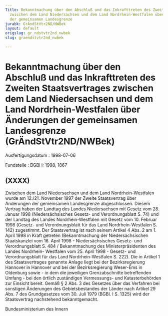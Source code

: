 ```yaml
---
Title: Bekanntmachung über den Abschluß und das Inkrafttreten des Zweiten Staatsvertrages
  zwischen dem Land Niedersachsen und dem Land Nordrhein-Westfalen über Änderungen
  der gemeinsamen Landesgrenze
jurabk: GrÄndStVtr2ND/NWBek
layout: default
origslug: gr_ndstvtr2nd_nwbek
slug: graendstvtr2nd_nwbek

---
```


# Bekanntmachung über den Abschluß und das Inkrafttreten des Zweiten Staatsvertrages zwischen dem Land Niedersachsen und dem Land Nordrhein-Westfalen über Änderungen der gemeinsamen Landesgrenze (GrÄndStVtr2ND/NWBek)

Ausfertigungsdatum
:   1998-07-06

Fundstelle
:   BGBl I: 1998, 1867



## (XXXX)

Zwischen dem Land Niedersachsen und dem Land Nordrhein-Westfalen wurde
am 12./21. November 1997 der Zweite Staatsvertrag über Änderungen der
gemeinsamen Landesgrenze abgeschlossen. Diesem Vertrag haben der
Landtag des Landes Niedersachsen mit Gesetz vom 28. Januar 1998
(Niedersächsisches Gesetz- und Verordnungsblatt S. 74) und der Landtag
des Landes Nordrhein-Westfalen mit Gesetz vom 10. Februar 1998
(Gesetz- und Verordnungsblatt für das Land Nordrhein-Westfalen S. 142)
zugestimmt.
Der Staatsvertrag ist nach seinem Artikel 4 Abs. 2 am 1. April 1998 in
Kraft getreten (Bekanntmachung der Niedersächsischen Staatskanzlei vom
16\. April 1998 - Niedersächsisches Gesetz- und Verordnungsblatt S. 484
/ Bekanntmachung des Ministerpräsidenten des Landes Nordrhein-
Westfalen vom 25. April 1998 - Gesetz- und Verordnungsblatt für das
Land Nordrhein-Westfalen S. 222).
Die in Artikel 1 des Staatsvertrages genannte Anlage liegt bei der
Bezirksregierung Hannover in Hannover und bei der Bezirksregierung
Weser-Ems in Oldenburg sowie - in dem die jeweiligen Grenzabschnitte
betreffenden Umfang - bei den örtlich zuständigen Vermessungs- und
Katasterbehörden zur Einsicht bereit.
Gemäß § 2 Abs. 3 des Gesetzes über das Verfahren bei sonstigen
Änderungen des Gebietsbestandes der Länder nach Artikel 29 Abs. 7 des
Grundgesetzes vom 30. Juli 1979 (BGBl. I S. 1325) wird der
Staatsvertrag nachstehend bekanntgemacht.

Bundesministerium des Innern

